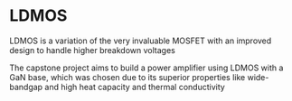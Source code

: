 # LDMOS

LDMOS is a variation of the very invaluable MOSFET with an improved design to handle higher breakdown voltages 

The capstone project aims to build a power amplifier using LDMOS with a GaN base, which was chosen due to its superior properties like wide-bandgap and high heat capacity and thermal conductivity
